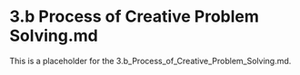 # 3.b Process of Creative Problem Solving.md

This is a placeholder for the 3.b_Process_of_Creative_Problem_Solving.md.